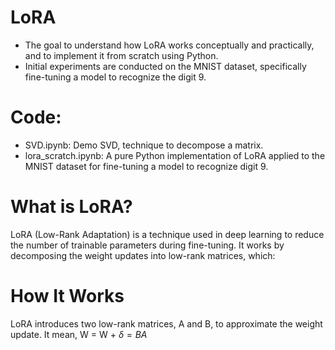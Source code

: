 # LoRA
- The goal to understand how LoRA works conceptually and practically, and to implement it from scratch using Python. 
- Initial experiments are conducted on the MNIST dataset, specifically fine-tuning a model to recognize the digit 9.

# Code:
- SVD.ipynb: Demo SVD, technique to decompose a matrix.
- lora_scratch.ipynb: A pure Python implementation of LoRA applied to the MNIST dataset for fine-tuning a model to recognize digit 9.

# What is LoRA?
LoRA (Low-Rank Adaptation) is a technique used in deep learning to reduce the number of trainable parameters during fine-tuning. It works by decomposing the weight updates into low-rank matrices, which:

# How It Works

LoRA introduces two low-rank matrices, A and B, to approximate the weight update.
It mean, W = W + $\delta = BA$
